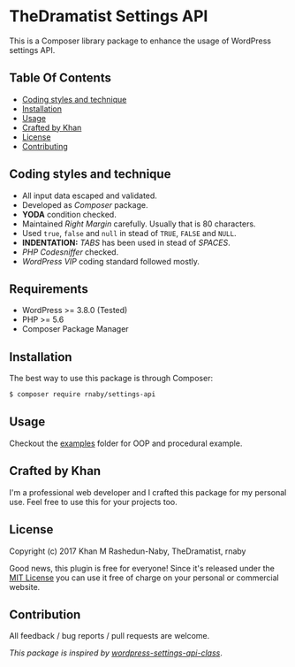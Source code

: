 # TheDramatist Settings API

This is a Composer library package to enhance the usage of WordPress settings API.

## Table Of Contents

* [Coding styles and technique](#coding-styles-and-technique)
* [Installation](#installation)
* [Usage](#usage)
* [Crafted by Khan](#crafted-by-khan)
* [License](#license)
* [Contributing](#contributing)

## Coding styles and technique
* All input data escaped and validated.
* Developed as *Composer* package.
* **YODA** condition checked.
* Maintained *Right Margin* carefully. Usually that is 80 characters.
* Used `true`, `false` and `null` in stead of `TRUE`, `FALSE` and `NULL`.
* **INDENTATION:** *TABS* has been used in stead of *SPACES*.
* *PHP Codesniffer* checked.
* *WordPress VIP* coding standard followed mostly.

## Requirements
 * WordPress >= 3.8.0 (Tested)
 * PHP >= 5.6
 * Composer Package Manager

## Installation

The best way to use this package is through Composer:

```BASH
$ composer require rnaby/settings-api
```

## Usage

Checkout the [examples](https://github.com/rnaby/settings-api/tree/master/examples) folder for OOP and procedural example.

## Crafted by Khan

I'm a professional web developer and I crafted this package for my personal use. Feel free to use this for your projects too.

## License

Copyright (c) 2017 Khan M Rashedun-Naby, TheDramatist, rnaby

Good news, this plugin is free for everyone! Since it's released under the [MIT License](LICENSE) you can use it free of charge on your personal or commercial website.

## Contribution

All feedback / bug reports / pull requests are welcome.

*This package is inspired by [wordpress-settings-api-class](https://github.com/tareq1988/wordpress-settings-api-class)*.
